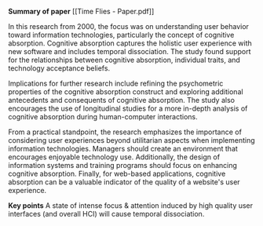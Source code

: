 **Summary of paper**
[[Time Flies - Paper.pdf]]
  
In this research from 2000, the focus was on understanding user behavior toward information technologies, particularly the concept of cognitive absorption. Cognitive absorption captures the holistic user experience with new software and includes temporal dissociation. The study found support for the relationships between cognitive absorption, individual traits, and technology acceptance beliefs.

Implications for further research include refining the psychometric properties of the cognitive absorption construct and exploring additional antecedents and consequents of cognitive absorption. The study also encourages the use of longitudinal studies for a more in-depth analysis of cognitive absorption during human-computer interactions.

From a practical standpoint, the research emphasizes the importance of considering user experiences beyond utilitarian aspects when implementing information technologies. Managers should create an environment that encourages enjoyable technology use. Additionally, the design of information systems and training programs should focus on enhancing cognitive absorption. Finally, for web-based applications, cognitive absorption can be a valuable indicator of the quality of a website's user experience.


**Key points**
A state of intense focus & attention induced by high quality user interfaces (and overall HCI) will cause temporal dissociation. 